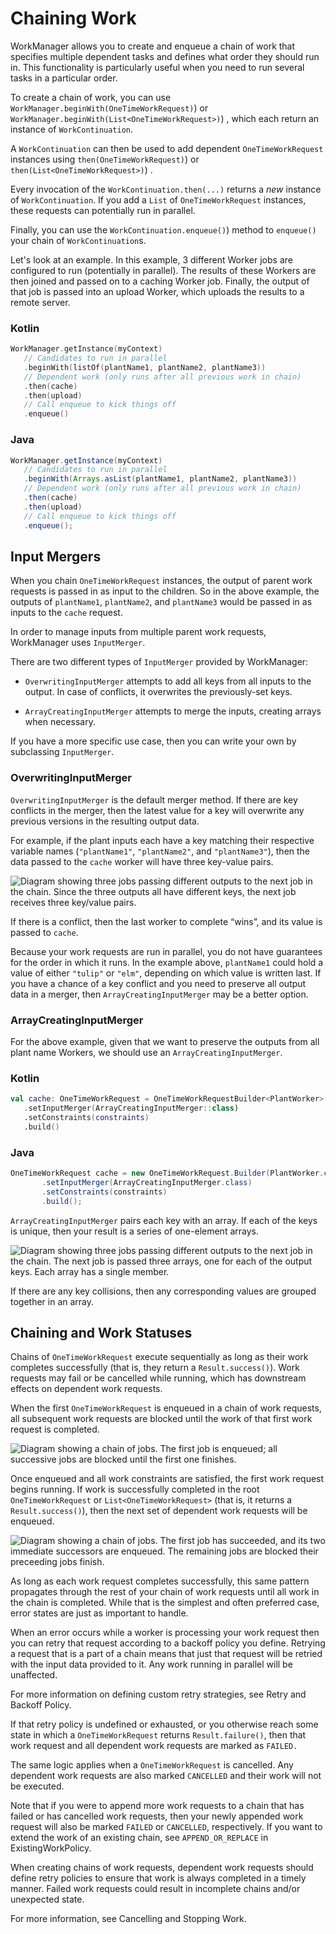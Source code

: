 # Chaining Work

WorkManager allows you to create and enqueue a chain of work that specifies multiple dependent tasks and defines what order they should run in. This functionality is particularly useful when you need to run several tasks in a particular order.

To create a chain of work, you can use `WorkManager.beginWith(OneTimeWorkRequest)`) or `WorkManager.beginWith(List<OneTimeWorkRequest>)`) , which each return an instance of `WorkContinuation`.

A `WorkContinuation` can then be used to add dependent `OneTimeWorkRequest` instances using `then(OneTimeWorkRequest)`) or `then(List<OneTimeWorkRequest>)`) .

Every invocation of the `WorkContinuation.then(...)` returns a _new_ instance of `WorkContinuation`. If you add a `List` of `OneTimeWorkRequest` instances, these requests can potentially run in parallel.

Finally, you can use the `WorkContinuation.enqueue()`) method to `enqueue()` your chain of `WorkContinuation`s.

Let's look at an example. In this example, 3 different Worker jobs are configured to run (potentially in parallel). The results of these Workers are then joined and passed on to a caching Worker job. Finally, the output of that job is passed into an upload Worker, which uploads the results to a remote server.

### Kotlin

```kotlin
WorkManager.getInstance(myContext)
   // Candidates to run in parallel
   .beginWith(listOf(plantName1, plantName2, plantName3))
   // Dependent work (only runs after all previous work in chain)
   .then(cache)
   .then(upload)
   // Call enqueue to kick things off
   .enqueue()
```

### Java

```java
WorkManager.getInstance(myContext)
   // Candidates to run in parallel
   .beginWith(Arrays.asList(plantName1, plantName2, plantName3))
   // Dependent work (only runs after all previous work in chain)
   .then(cache)
   .then(upload)
   // Call enqueue to kick things off
   .enqueue();
```

Input Mergers
-------------

When you chain `OneTimeWorkRequest` instances, the output of parent work requests is passed in as input to the children. So in the above example, the outputs of `plantName1`, `plantName2`, and `plantName3` would be passed in as inputs to the `cache` request.

In order to manage inputs from multiple parent work requests, WorkManager uses `InputMerger`.

There are two different types of `InputMerger` provided by WorkManager:

*   `OverwritingInputMerger` attempts to add all keys from all inputs to the output. In case of conflicts, it overwrites the previously-set keys.
    
*   `ArrayCreatingInputMerger` attempts to merge the inputs, creating arrays when necessary.
    

If you have a more specific use case, then you can write your own by subclassing `InputMerger`.

### OverwritingInputMerger

`OverwritingInputMerger` is the default merger method. If there are key conflicts in the merger, then the latest value for a key will overwrite any previous versions in the resulting output data.

For example, if the plant inputs each have a key matching their respective variable names (`"plantName1"`, `"plantName2"`, and `"plantName3"`), then the data passed to the `cache` worker will have three key-value pairs.

![Diagram showing three jobs passing different outputs to the next job in the chain. Since the three outputs all have different keys, the next job receives three key/value pairs.](https://developer.android.com/static/images/topic/libraries/architecture/workmanager/how-to/chaining-overwriting-merger-example.png)

If there is a conflict, then the last worker to complete “wins”, and its value is passed to `cache`.

Because your work requests are run in parallel, you do not have guarantees for the order in which it runs. In the example above, `plantName1` could hold a value of either `"tulip"` or `"elm"`, depending on which value is written last. If you have a chance of a key conflict and you need to preserve all output data in a merger, then `ArrayCreatingInputMerger` may be a better option.

### ArrayCreatingInputMerger

For the above example, given that we want to preserve the outputs from all plant name Workers, we should use an `ArrayCreatingInputMerger`.

### Kotlin

```kotlin
val cache: OneTimeWorkRequest = OneTimeWorkRequestBuilder<PlantWorker>()
   .setInputMerger(ArrayCreatingInputMerger::class)
   .setConstraints(constraints)
   .build()
```

### Java

```java
OneTimeWorkRequest cache = new OneTimeWorkRequest.Builder(PlantWorker.class)
       .setInputMerger(ArrayCreatingInputMerger.class)
       .setConstraints(constraints)
       .build();
```

`ArrayCreatingInputMerger` pairs each key with an array. If each of the keys is unique, then your result is a series of one-element arrays.

![Diagram showing three jobs passing different outputs to the next job in the chain. The next job is passed three arrays, one for each of the output keys. Each array has a single member.](https://developer.android.com/static/images/topic/libraries/architecture/workmanager/how-to/chaining-array-merger-example.png)

If there are any key collisions, then any corresponding values are grouped together in an array.

Chaining and Work Statuses
--------------------------

Chains of `OneTimeWorkRequest` execute sequentially as long as their work completes successfully (that is, they return a `Result.success()`). Work requests may fail or be cancelled while running, which has downstream effects on dependent work requests.

When the first `OneTimeWorkRequest` is enqueued in a chain of work requests, all subsequent work requests are blocked until the work of that first work request is completed.

![Diagram showing a chain of jobs. The first job is enqueued; all successive jobs are blocked until the first one finishes.](https://developer.android.com/static/images/topic/libraries/architecture/workmanager/how-to/chaining-enqueued-all-blocked.png)

Once enqueued and all work constraints are satisfied, the first work request begins running. If work is successfully completed in the root `OneTimeWorkRequest` or `List<OneTimeWorkRequest>` (that is, it returns a `Result.success()`), then the next set of dependent work requests will be enqueued.

![Diagram showing a chain of jobs. The first job has succeeded, and its two immediate successors are enqueued. The remaining jobs are blocked their preceeding jobs finish.](https://developer.android.com/static/images/topic/libraries/architecture/workmanager/how-to/chaining-enqueued-in-progress.png)

As long as each work request completes successfully, this same pattern propagates through the rest of your chain of work requests until all work in the chain is completed. While that is the simplest and often preferred case, error states are just as important to handle.

When an error occurs while a worker is processing your work request then you can retry that request according to a backoff policy you define. Retrying a request that is a part of a chain means that just that request will be retried with the input data provided to it. Any work running in parallel will be unaffected.

For more information on defining custom retry strategies, see Retry and Backoff Policy.

If that retry policy is undefined or exhausted, or you otherwise reach some state in which a `OneTimeWorkRequest` returns `Result.failure()`, then that work request and all dependent work requests are marked as `FAILED.`

The same logic applies when a `OneTimeWorkRequest` is cancelled. Any dependent work requests are also marked `CANCELLED` and their work will not be executed.

Note that if you were to append more work requests to a chain that has failed or has cancelled work requests, then your newly appended work request will also be marked `FAILED` or `CANCELLED`, respectively. If you want to extend the work of an existing chain, see `APPEND_OR_REPLACE` in ExistingWorkPolicy.

When creating chains of work requests, dependent work requests should define retry policies to ensure that work is always completed in a timely manner. Failed work requests could result in incomplete chains and/or unexpected state.

For more information, see Cancelling and Stopping Work.
